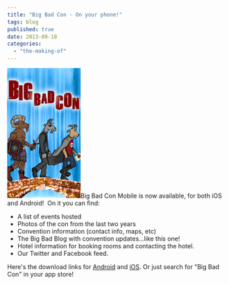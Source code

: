 ```yaml
---
title: "Big Bad Con - On your phone!"
tags: blog
published: true
date: 2013-09-18
categories: 
  - "the-making-of"
---
```


[![splash-640x1136](/images/splash-640x1136-169x300.jpg)](http://www.bigbadcon.com/wp-content/uploads/2013/09/splash-640x1136.jpg)Big Bad Con Mobile is now available, for both iOS and Android!  On it you can find:

- A list of events hosted
- Photos of the con from the last two years
- Convention information (contact info, maps, etc)
- The Big Bad Blog with convention updates...like this one!
- Hotel information for booking rooms and contacting the hotel.
- Our Twitter and Facebook feed.

Here's the download links for [Android](https://play.google.com/store/apps/details?id=com.conduit.app_4bb67cca528f407a84547405fcdbef8d.app&hl=en) and [iOS](https://itunes.apple.com/us/app/big-bad-con/id702959781?mt=8&ign-mpt=uo%3D4). Or just search for "Big Bad Con" in your app store!
